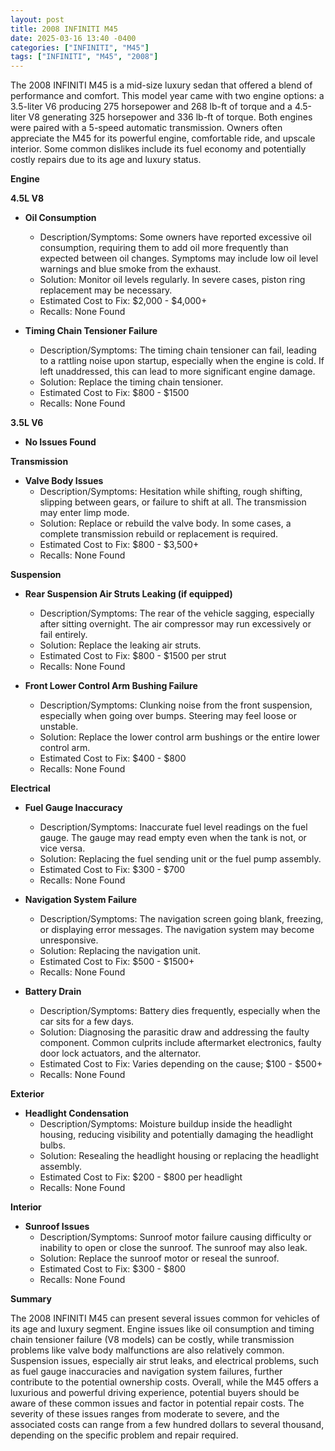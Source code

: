 ```yaml
---
layout: post
title: 2008 INFINITI M45
date: 2025-03-16 13:40 -0400
categories: ["INFINITI", "M45"]
tags: ["INFINITI", "M45", "2008"]
---
```

The 2008 INFINITI M45 is a mid-size luxury sedan that offered a blend of performance and comfort. This model year came with two engine options: a 3.5-liter V6 producing 275 horsepower and 268 lb-ft of torque and a 4.5-liter V8 generating 325 horsepower and 336 lb-ft of torque. Both engines were paired with a 5-speed automatic transmission. Owners often appreciate the M45 for its powerful engine, comfortable ride, and upscale interior. Some common dislikes include its fuel economy and potentially costly repairs due to its age and luxury status.

**Engine**

**4.5L V8**

* **Oil Consumption**
    * Description/Symptoms: Some owners have reported excessive oil consumption, requiring them to add oil more frequently than expected between oil changes. Symptoms may include low oil level warnings and blue smoke from the exhaust.
    * Solution: Monitor oil levels regularly. In severe cases, piston ring replacement may be necessary.
    * Estimated Cost to Fix: $2,000 - $4,000+
    * Recalls: None Found

* **Timing Chain Tensioner Failure**
    * Description/Symptoms: The timing chain tensioner can fail, leading to a rattling noise upon startup, especially when the engine is cold. If left unaddressed, this can lead to more significant engine damage.
    * Solution: Replace the timing chain tensioner.
    * Estimated Cost to Fix: $800 - $1500
    * Recalls: None Found

**3.5L V6**
* **No Issues Found**

**Transmission**

* **Valve Body Issues**
    * Description/Symptoms: Hesitation while shifting, rough shifting, slipping between gears, or failure to shift at all. The transmission may enter limp mode.
    * Solution: Replace or rebuild the valve body. In some cases, a complete transmission rebuild or replacement is required.
    * Estimated Cost to Fix: $800 - $3,500+
    * Recalls: None Found

**Suspension**

* **Rear Suspension Air Struts Leaking (if equipped)**
    * Description/Symptoms: The rear of the vehicle sagging, especially after sitting overnight. The air compressor may run excessively or fail entirely.
    * Solution: Replace the leaking air struts.
    * Estimated Cost to Fix: $800 - $1500 per strut
    * Recalls: None Found

* **Front Lower Control Arm Bushing Failure**
    * Description/Symptoms: Clunking noise from the front suspension, especially when going over bumps. Steering may feel loose or unstable.
    * Solution: Replace the lower control arm bushings or the entire lower control arm.
    * Estimated Cost to Fix: $400 - $800
    * Recalls: None Found

**Electrical**

* **Fuel Gauge Inaccuracy**
    * Description/Symptoms: Inaccurate fuel level readings on the fuel gauge. The gauge may read empty even when the tank is not, or vice versa.
    * Solution: Replacing the fuel sending unit or the fuel pump assembly.
    * Estimated Cost to Fix: $300 - $700
    * Recalls: None Found

* **Navigation System Failure**
    * Description/Symptoms: The navigation screen going blank, freezing, or displaying error messages. The navigation system may become unresponsive.
    * Solution: Replacing the navigation unit.
    * Estimated Cost to Fix: $500 - $1500+
    * Recalls: None Found

* **Battery Drain**
    * Description/Symptoms: Battery dies frequently, especially when the car sits for a few days.
    * Solution: Diagnosing the parasitic draw and addressing the faulty component. Common culprits include aftermarket electronics, faulty door lock actuators, and the alternator.
    * Estimated Cost to Fix: Varies depending on the cause; $100 - $500+
    * Recalls: None Found

**Exterior**

* **Headlight Condensation**
    * Description/Symptoms: Moisture buildup inside the headlight housing, reducing visibility and potentially damaging the headlight bulbs.
    * Solution: Resealing the headlight housing or replacing the headlight assembly.
    * Estimated Cost to Fix: $200 - $800 per headlight
    * Recalls: None Found

**Interior**

* **Sunroof Issues**
    * Description/Symptoms: Sunroof motor failure causing difficulty or inability to open or close the sunroof. The sunroof may also leak.
    * Solution: Replace the sunroof motor or reseal the sunroof.
    * Estimated Cost to Fix: $300 - $800
    * Recalls: None Found

**Summary**

The 2008 INFINITI M45 can present several issues common for vehicles of its age and luxury segment. Engine issues like oil consumption and timing chain tensioner failure (V8 models) can be costly, while transmission problems like valve body malfunctions are also relatively common. Suspension issues, especially air strut leaks, and electrical problems, such as fuel gauge inaccuracies and navigation system failures, further contribute to the potential ownership costs. Overall, while the M45 offers a luxurious and powerful driving experience, potential buyers should be aware of these common issues and factor in potential repair costs. The severity of these issues ranges from moderate to severe, and the associated costs can range from a few hundred dollars to several thousand, depending on the specific problem and repair required.

